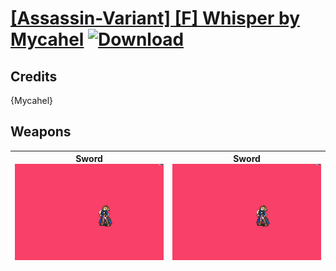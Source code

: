 # [\[Assassin-Variant\] \[F\] Whisper by Mycahel](./) [![Download](https://img.shields.io/badge/Download-Click%20Here!-red)](https://minhaskamal.github.io/DownGit/#/home?url=https://github.com/Klokinator/FE-Repo/tree/main/Battle%20Animations%2FInfantry%20-%20(Swd)%20Thieves%2C%20Rogues%2C%20Assassins%2F%5BAssassin-Variant%5D%20%5BF%5D%20Whisper%20by%20Mycahel)
## Credits

{Mycahel}

## Weapons

| <b>Sword</b><br/><img alt="Sword animation" src="./1.%20Sword%20(Knife%20Crit)/Sword.gif"/> | <b>Sword</b><br/><img alt="Sword animation" src="./1.%20Sword%20(Magic%20Crit)/Sword.gif"/> |
| :---: | :---: |
